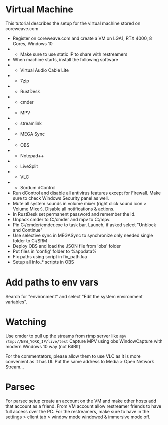# Virtual Machine

This tutorial describes the setup for the virtual machine stored on coreweave.com
* Register on coreweave.com and create a VM on LGA1, RTX 4000, 8 Cores, Windows 10
* * Make sure to use static IP to share with restreamers
* When machine starts, install the following software
* * Virtual Audio Cable Lite
* * 7zip
* * RustDesk
* * cmder
* * MPV
* * streamlink
* * MEGA Sync
* * OBS
* * Notepad++
* * LiveSplit
* * VLC
* * Sordum dControl
* Run dControl and disable all antivirus features except for Firewall. Make sure to check Windows Security panel as well.
* Mute all system sounds in volume mixer (right click sound icon > Volume Mixer). Disable all notifications & actions.
* In RustDesk set permanent password and remember the id.
* Unpack cmder to C:/cmder and mpv to C:/mpv.
* Pin C:/cmder/cmder.exe to task bar. Launch, if asked select "Unblock and Continue"
* Use selective sync in MEGASync to synchronize only needed single folder to C:/SRM
* Deploy OBS and load the JSON file from 'obs' folder
* Put files in 'config' folder to %appdata%
* Fix paths using script in fix_path.lua
* Setup all info_* scripts in OBS

# Add paths to env vars
Search for "environment" and select "Edit the system environment variables".

# Watching

Use cmder to pull up the streams from rtmp server like
`mpv rtmp://NEW_YORK_IP/live/test`
Capture MPV using obs WindowCapture with modern Windows 10 way (not BitBlt)

For the commentators, please allow them to use VLC as it is more convenient as it has UI. Put the same address to Media > Open Network Stream...

# Parsec 

For parsec setup create an account on the VM and make other hosts add that account as a friend. From VM account allow restreamer friends to have full access over the PC. For the restreamers, make sure to have in the settings > client tab > window mode windowed & immersive mode off.
